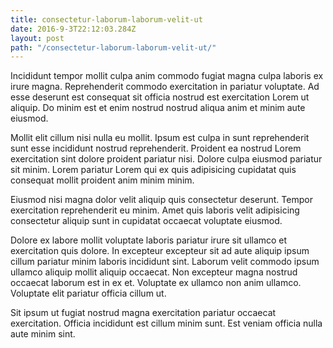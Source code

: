 ```yaml
---
title: consectetur-laborum-laborum-velit-ut
date: 2016-9-3T22:12:03.284Z
layout: post
path: "/consectetur-laborum-laborum-velit-ut/"
---
```


Incididunt tempor mollit culpa anim commodo fugiat magna culpa laboris ex irure magna. Reprehenderit commodo exercitation in pariatur voluptate. Ad esse deserunt est consequat sit officia nostrud est exercitation Lorem ut aliquip. Do minim est et enim nostrud nostrud aliqua anim et minim aute eiusmod.

Mollit elit cillum nisi nulla eu mollit. Ipsum est culpa in sunt reprehenderit sunt esse incididunt nostrud reprehenderit. Proident ea nostrud Lorem exercitation sint dolore proident pariatur nisi. Dolore culpa eiusmod pariatur sit minim. Lorem pariatur Lorem qui ex quis adipisicing cupidatat quis consequat mollit proident anim minim minim.

Eiusmod nisi magna dolor velit aliquip quis consectetur deserunt. Tempor exercitation reprehenderit eu minim. Amet quis laboris velit adipisicing consectetur aliquip sunt in cupidatat occaecat voluptate eiusmod.

Dolore ex labore mollit voluptate laboris pariatur irure sit ullamco et exercitation quis dolore. In excepteur excepteur sit ad aute aliquip ipsum cillum pariatur minim laboris incididunt sint. Laborum velit commodo ipsum ullamco aliquip mollit aliquip occaecat. Non excepteur magna nostrud occaecat laborum est in ex et. Voluptate ex ullamco non anim ullamco. Voluptate elit pariatur officia cillum ut.

Sit ipsum ut fugiat nostrud magna exercitation pariatur occaecat exercitation. Officia incididunt est cillum minim sunt. Est veniam officia nulla aute minim sint.